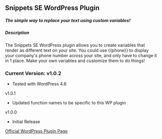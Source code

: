## Snippets SE WordPress Plugin
##### The simple way to replace your text using custom variables!

##### Description
The Snippets SE WordPress plugin allows you to create variables that render as different text on your site. You could use {{phone}} to display your company's phone number across your site, and only have to change it in 1 place. Make your own variables and customize them to do things!

### Current Version: v1.0.2
- Tested with WordPress 4.6

v1.0.1
- Updated function names to be specific to this WP plugin

v1.0.0
- Initial Release

[Official WordPress Plugin Page](https://wordpress.org/plugins/snippets-se/)